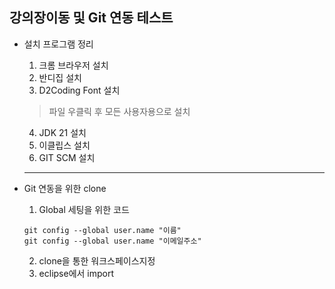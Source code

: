 ## 강의장이동 및 Git 연동 테스트
- 설치 프로그램 정리
    1. 크롬 브라우저 설치
    2. 반디집 설치
    3. D2Coding Font 설치


    > 파일 우클릭 후 모든 사용자용으로 설치


    4. JDK 21 설치
    5. 이클립스 설치
    6. GIT SCM 설치
    ---
- Git 연동을 위한 clone
    <br>
    1. Global 세팅을 위한 코드
    ```
    git config --global user.name "이름"
    git config --global user.name "이메일주소"
    ```
    2. clone을 통한 워크스페이스지정
    3. eclipse에서  import

